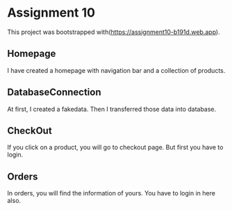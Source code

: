 # Assignment 10

This project was bootstrapped with(https://assignment10-b191d.web.app).

## Homepage

I have created a homepage with navigation bar and a collection of products.

## DatabaseConnection

At first, I created a fakedata. Then I transferred those data into database.

## CheckOut

If you click on a product, you will go to checkout page. But first you have to login.

## Orders

In orders, you will find the information of yours. You have to login in here also.